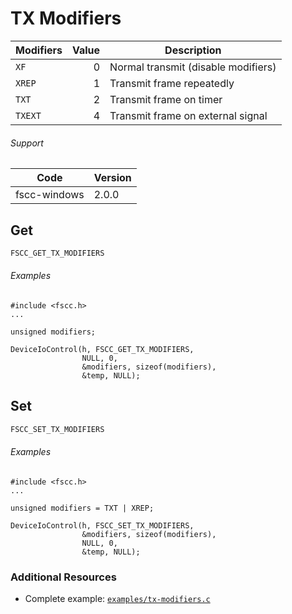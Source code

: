 # TX Modifiers

| Modifiers | Value | Description |
| --------- | -----:| ----------- |
| `XF` | 0 | Normal transmit (disable modifiers) |
| `XREP` | 1 | Transmit frame repeatedly |
| `TXT` | 2 | Transmit frame on timer |
| `TXEXT` | 4 | Transmit frame on external signal |

###### Support
| Code | Version |
| ---- | ------- |
| fscc-windows | 2.0.0 |

## Get
```c
FSCC_GET_TX_MODIFIERS
```

###### Examples
```
#include <fscc.h>
...

unsigned modifiers;

DeviceIoControl(h, FSCC_GET_TX_MODIFIERS,
				NULL, 0,
				&modifiers, sizeof(modifiers),
				&temp, NULL);
```


## Set
```c
FSCC_SET_TX_MODIFIERS
```

###### Examples
```
#include <fscc.h>
...

unsigned modifiers = TXT | XREP;

DeviceIoControl(h, FSCC_SET_TX_MODIFIERS,
				&modifiers, sizeof(modifiers),
				NULL, 0,
				&temp, NULL);
```


### Additional Resources
- Complete example: [`examples/tx-modifiers.c`](../examples/tx-modifiers.c)
